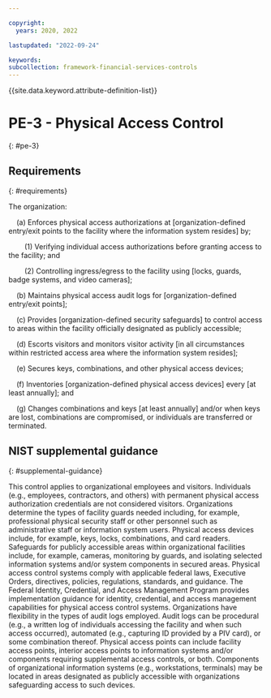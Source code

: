 ```yaml
---

copyright:
  years: 2020, 2022

lastupdated: "2022-09-24"

keywords: 
subcollection: framework-financial-services-controls
---
```


{{site.data.keyword.attribute-definition-list}}

# PE-3 - Physical Access Control
{: #pe-3}

## Requirements
{: #requirements}

The organization:

&nbsp;&nbsp;&nbsp;&nbsp;(a) Enforces physical access authorizations at [organization-defined entry/exit points to the facility where the information system resides] by;

&nbsp;&nbsp;&nbsp;&nbsp;&nbsp;&nbsp;&nbsp;&nbsp;(1) Verifying individual access authorizations before granting access to the facility; and

&nbsp;&nbsp;&nbsp;&nbsp;&nbsp;&nbsp;&nbsp;&nbsp;(2) Controlling ingress/egress to the facility using [locks, guards, badge systems, and video cameras];

&nbsp;&nbsp;&nbsp;&nbsp;(b) Maintains physical access audit logs for [organization-defined entry/exit points];

&nbsp;&nbsp;&nbsp;&nbsp;(c) Provides [organization-defined security safeguards] to control access to areas within the facility officially designated as publicly accessible;

&nbsp;&nbsp;&nbsp;&nbsp;(d) Escorts visitors and monitors visitor activity [in all circumstances within restricted access area where the information system resides];

&nbsp;&nbsp;&nbsp;&nbsp;(e) Secures keys, combinations, and other physical access devices;

&nbsp;&nbsp;&nbsp;&nbsp;(f) Inventories [organization-defined physical access devices] every [at least annually]; and

&nbsp;&nbsp;&nbsp;&nbsp;(g) Changes combinations and keys [at least annually] and/or when keys are lost, combinations are compromised, or individuals are transferred or terminated.

## NIST supplemental guidance
{: #supplemental-guidance}

This control applies to organizational employees and visitors. Individuals (e.g., employees, contractors, and others) with permanent physical access authorization credentials are not considered visitors. Organizations determine the types of facility guards needed including, for example, professional physical security staff or other personnel such as administrative staff or information system users. Physical access devices include, for example, keys, locks, combinations, and card readers. Safeguards for publicly accessible areas within organizational facilities include, for example, cameras, monitoring by guards, and isolating selected information systems and/or system components in secured areas. Physical access control systems comply with applicable federal laws, Executive Orders, directives, policies, regulations, standards, and guidance. The Federal Identity, Credential, and Access Management Program provides implementation guidance for identity, credential, and access management capabilities for physical access control systems. Organizations have flexibility in the types of audit logs employed. Audit logs can be procedural (e.g., a written log of individuals accessing the facility and when such access occurred), automated (e.g., capturing ID provided by a PIV card), or some combination thereof. Physical access points can include facility access points, interior access points to information systems and/or components requiring supplemental access controls, or both. Components of organizational information systems (e.g., workstations, terminals) may be located in areas designated as publicly accessible with organizations safeguarding access to such devices.

